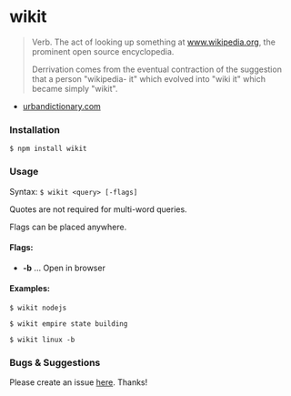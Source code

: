 # wikit

> Verb. The act of looking up something at www.wikipedia.org, the prominent open source encyclopedia.
>
> Derrivation comes from the eventual contraction of the suggestion that a person "wikipedia- it" which evolved into "wiki it" which became simply "wikit".
 - [urbandictionary.com](https://www.urbandictionary.com/define.php?term=wikit)

### Installation

`$ npm install wikit`

### Usage

Syntax: `$ wikit <query> [-flags]`

Quotes are not required for multi-word queries.

Flags can be placed anywhere.

#### Flags:

 - **-b** ... Open in browser

#### Examples:

`$ wikit nodejs`

`$ wikit empire state building`

`$ wikit linux -b`

### Bugs & Suggestions

Please create an issue
[here](https://github.com/koryschneider/wikit/issues/new). Thanks!
